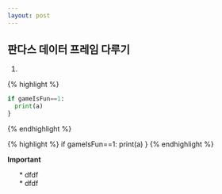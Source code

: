 ```yaml
---
layout: post
---
```



## 판다스 데이터 프레임 다루기

1)
{% highlight %}
```python
if gameIsFun==1:
  print(a)
}
```
{% endhighlight %}

{% highlight %}
if gameIsFun==1:
  print(a)
}
{% endhighlight %}

<p><i class="icon-warning-sign"></i>
<strong>Important</strong>
<ul class="list-important">
* dfdf </br>
* dfdf
</ul>
